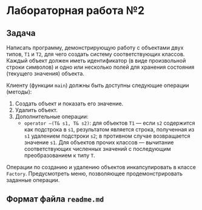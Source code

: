 # Лабораторная работа №2

## Задача

Написать программу, демонстрирующую работу с объектами двух типов, `T1` и `T2`, для чего создать систему соответствующих классов. Каждый объект должен иметь идентификатор (в виде произвольной строки символов) и одно или несколько полей для хранения состояния (текущего значения) объекта.

Клиенту (функции `main`) должны быть доступны следующие операции (методы):

1. Создать объект и показать его значение.
2. Удалить объект.
3. Дополнительные операции:
    - `operator –(T& s1, T& s2)`: для объектов `T1` — если `s2` содержится как подстрока в `s1`, результатом является строка, полученная из `s1` удалением подстроки `s2`; в противном случае возвращается значение `s1`. Для объектов прочих классов — вычитание соответствующих численных значений с последующим преобразованием к типу `T`.

Операции по созданию и удалению объектов инкапсулировать в классе `Factory`. Предусмотреть меню, позволяющее продемонстрировать заданные операции.

## Формат файла `readme.md`
